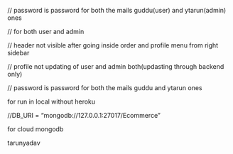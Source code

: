 // password is password for both the mails guddu(user) and ytarun(admin) ones

// for both user and admin

// header not visible after going inside order and profile menu from right sidebar

// profile not updating of user and admin both(updasting through backend only)

// password is password for both the mails guddu and ytarun ones

for run in local without heroku

//DB_URI = “mongodb://127.0.0.1:27017/Ecommerce”

for cloud mongodb

tarunyadav